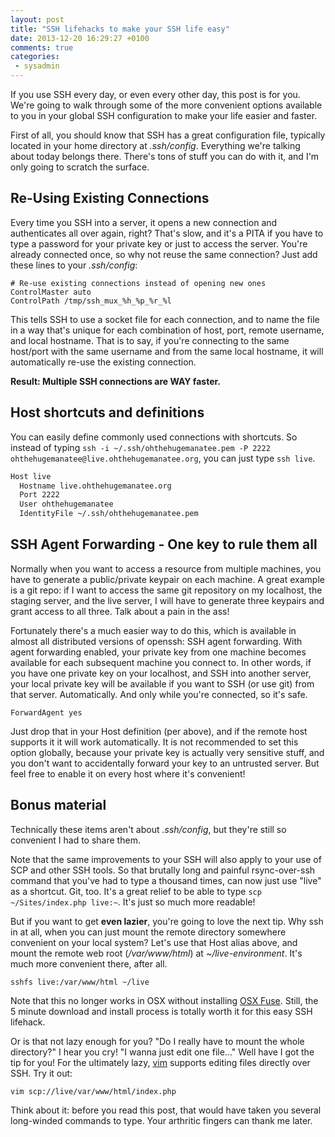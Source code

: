 ```yaml
---
layout: post
title: "SSH lifehacks to make your SSH life easy"
date: 2013-12-20 16:29:27 +0100
comments: true
categories: 
 - sysadmin
---
```

If you use SSH every day, or even every other day, this post is for you. We're going to walk through some of the more convenient options available to you in your global SSH configuration to make your life easier and faster.

First of all, you should know that SSH has a great configuration file, typically located in your home directory at *.ssh/config*. Everything we're talking about today belongs there. There's tons of stuff you can do with it, and I'm only going to scratch the surface.


Re-Using Existing Connections
----

Every time you SSH into a server, it opens a new connection and authenticates all over again, right? That's slow, and it's a PITA if you have to type a password for your private key or just to access the server. You're already connected once, so why not reuse the same connection? Just add these lines to your *.ssh/config*:

```
# Re-use existing connections instead of opening new ones
ControlMaster auto
ControlPath /tmp/ssh_mux_%h_%p_%r_%l
```

This tells SSH to use a socket file for each connection, and to name the file in a way that's unique for each combination of host, port, remote username, and local hostname. That is to say, if you're connecting to the same host/port with the same username and from the same local hostname, it will automatically re-use the existing connection. 

**Result: Multiple SSH connections are WAY faster.**

Host shortcuts and definitions
---

You can easily define commonly used connections with shortcuts. So instead of typing `ssh -i ~/.ssh/ohthehugemanatee.pem -P 2222 ohthehugemanatee@live.ohthehugemanatee.org`, you can just type `ssh live`.

``` bash
Host live 
  Hostname live.ohthehugemanatee.org 
  Port 2222
  User ohthehugemanatee
  IdentityFile ~/.ssh/ohthehugemanatee.pem

```

SSH Agent Forwarding - One key to rule them all
---

Normally when you want to access a resource from multiple machines, you have to generate a public/private keypair on each machine. A great example is a git repo: if I want to access the same git repository on my localhost, the staging server, and the live server, I will have to generate three keypairs and grant access to all three. Talk about a pain in the ass! 

Fortunately there's a much easier way to do this, which is available in almost all distributed versions of openssh: SSH agent forwarding. With agent forwarding enabled, your private key from one machine becomes available for each subsequent machine you connect to. In other words, if you have one private key on your localhost, and SSH into another server, your local private key will be available if you want to SSH (or use git) from that server. Automatically. And only while you're connected, so it's safe.

```
ForwardAgent yes
```

Just drop that in your Host definition (per above), and if the remote host supports it it will work automatically. It is not recommended to set this option globally, because your private key is actually very sensitive stuff, and you don't want to accidentally forward your key to an untrusted server. But feel free to enable it on every host where it's convenient!

Bonus material
-------------

Technically these items aren't about *.ssh/config*, but they're still so convenient I had to share them. 

Note that the same improvements to your SSH will also apply to your use of SCP and other SSH tools. So that brutally long and painful rsync-over-ssh command that you've had to type a thousand times, can now just use "live" as a shortcut. Git, too. It's a great relief to be able to type `scp ~/Sites/index.php live:~`. It's just so much more readable!

But if you want to get **even lazier**, you're going to love the next tip. Why ssh in at all, when you can just mount the remote directory somewhere convenient on your local system? Let's use that Host alias above, and mount the remote web root (*/var/www/html*) at *~/live-environment*. It's much more convenient there, after all.

`sshfs live:/var/www/html ~/live`

Note that this no longer works in OSX without installing [OSX Fuse](http://osxfuse.github.io/). Still, the 5 minute download and install process is totally worth it for this easy SSH lifehack.

Or is that not lazy enough for you? "Do I really have to mount the whole directory?" I hear you cry! "I wanna just edit one file..." Well have I got the tip for you! For the ultimately lazy, [vim](http://www.vim.org/) supports editing files directly over SSH. Try it out:

`vim scp://live/var/www/html/index.php`

Think about it: before you read this post, that would have taken you several long-winded commands to type. Your arthritic fingers can thank me later.

